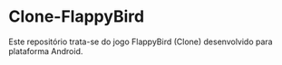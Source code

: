 # Clone-FlappyBird
Este repositório trata-se do jogo FlappyBird (Clone) desenvolvido para plataforma Android.
